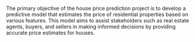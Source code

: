 The primary objective of the house price prediction project is to develop a predictive model that estimates the price of residential properties based on various features. 
This model aims to assist stakeholders such as real estate agents, buyers, and sellers in making informed decisions by providing accurate price estimates for houses.
